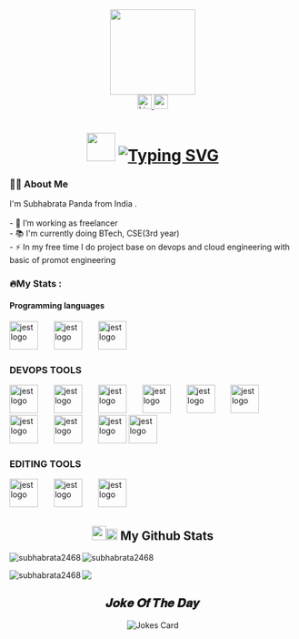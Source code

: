<!--- image of guy with laptop start --->
<div align="center">
    <img height="150" src="https://camo.githubusercontent.com/62da68eb62b1e5f175f7d1f0191dd89a653d7908feb22d37d4a0ab07365d6791/68747470733a2f2f6d656469612e67697068792e636f6d2f6d656469612f4d3967624264396e6244724f5475314d71782f67697068792e676966"  />
  </div>
  <!--- image of guy with laptop stop --->

<!--- links for youtube and linkdin start --->
  <div align="center">
    <a href="https://www.linkedin.com/in/subhabrata-panda-17725923a/">
    <img src="https://img.shields.io/static/v1?message=LinkedIn&logo=linkedin&label=&color=0077B5&logoColor=white&labelColor=&style=for-the-badge" height="25" alt="LinkedIn Logo" />
    </a>
    <a href="https://www.youtube.com/channel/UCl-OHEDomshFRs1il-2z8ew">
    <img src="https://img.shields.io/static/v1?message=Youtube&logo=youtube&label=&color=FF0000&logoColor=white&labelColor=&style=for-the-badge" height="25" alt="youtube logo"  />
  </a>
  </div>
  <!--- links for youtube and linkdin stop --->

<h1 align="center"> <img src="https://github.com/TheDudeThatCode/TheDudeThatCode/blob/master/Assets/Hi.gif" width="50">
<a href="https://git.io/typing-svg"><img src="https://readme-typing-svg.demolab.com?font=Fira+Code&size=35&pause=1000&center=true&vCenter=true&width=435&lines=Hey++I'm+Subhabrata" alt="Typing SVG" /></a>  
</h1>
  <h3 align="left">👩‍💻  About Me</h3>
  <p align="left">I'm Subhabrata Panda from India .<br><br>- 🔭 I’m working as freelancer <br>- 📚 I'm currently doing  BTech, CSE(3rd year)<br>- ⚡ In my free time I do project base on devops and cloud engineering with basic of promot engineering </p>
  
  <!--- details images start --->
  <h3 align="left">🔥My Stats :</h3>
  <div align="center">
  </div>
  <!--- details images stop --->

<!-- programming tools start --->
  <h4 align="left"> Programming languages</h4>
  <div align="left">
      <img src="https://cdn.jsdelivr.net/gh/devicons/devicon/icons/java/java-original.svg" height="50" alt="jest logo" />
      <img width="20" />
      <img src="https://cdn.jsdelivr.net/gh/devicons/devicon/icons/python/python-original-wordmark.svg" height="50" alt="jest logo" />
      <img width="20" />
      <img src="https://cdn.jsdelivr.net/gh/devicons/devicon/icons/c/c-original.svg" height="50" alt="jest logo" />
      <img width="20" />
  </div>
  <!--- programming tools stop --->
  
  <!--- devops tools start --->
  <div align= "left">
    <h3 align = "left"> DEVOPS TOOLS  </h3>
    <div align="left">
    <img src="https://cdn.jsdelivr.net/gh/devicons/devicon/icons/linux/linux-original.svg" height="50" alt="jest logo" />
    <img width="20" />
    <img src="https://cdn.jsdelivr.net/gh/devicons/devicon/icons/git/git-original-wordmark.svg" height="50" alt="jest logo" />
    <img width="20" />
    <img src="https://cdn.jsdelivr.net/gh/devicons/devicon/icons/github/github-original-wordmark.svg" height="50" alt="jest logo" />
    <img width="20" />
    <img src="https://cdn.jsdelivr.net/gh/devicons/devicon/icons/ansible/ansible-original.svg" height="50" alt="jest logo" />
    <img width="20" />
    <img src="https://cdn.jsdelivr.net/gh/devicons/devicon/icons/jenkins/jenkins-original.svg" height="50" alt="jest logo" />
    <img width="20" />
    <img src="https://cdn.jsdelivr.net/gh/devicons/devicon/icons/docker/docker-original-wordmark.svg" height="50" alt="jest logo" />
    <img width="20" />
    <img src="https://cdn.jsdelivr.net/gh/devicons/devicon/icons/kubernetes/kubernetes-plain-wordmark.svg" height="50" alt="jest logo" />
    <img width="20" />
    <img src="https://cdn.jsdelivr.net/gh/devicons/devicon/icons/terraform/terraform-original-wordmark.svg" height="50" alt="jest logo" />
    <img width="20" />
    <img src="https://cdn.jsdelivr.net/gh/devicons/devicon/icons/gradle/gradle-plain.svg" height="50" alt="jest logo" />
    <img src="https://cdn.jsdelivr.net/gh/devicons/devicon/icons/amazonwebservices/amazonwebservices-original.svg" height="50" alt="jest logo" />
    <img width="20" />
  </div>
  <!--- programming tools stop --->
  
  <!--- editing tools start --->
  <div align= "left">
    <h3 align = "left"> EDITING TOOLS  </h3>
  <div align="left">
    <img src="https://cdn.jsdelivr.net/gh/devicons/devicon/icons/aftereffects/aftereffects-original.svg" height="50" alt="jest logo" />
    <img width="20" />
    <img src="https://cdn.jsdelivr.net/gh/devicons/devicon/icons/premierepro/premierepro-original.svg" height="50" alt="jest logo" />
    <img width="20" />
    <img src="https://cdn.jsdelivr.net/gh/devicons/devicon/icons/photoshop/photoshop-plain.svg" height="50" alt="jest logo" />
    <img width="20" />
  </div>
  </div>
  <!--- programming tools stop --->

<h2 align="center"><img src='https://media1.giphy.com/media/du3J3cXyzhj75IOgvA/giphy.gif?cid=ecf05e47x2g034i9pzwtzzsd3xgg2w9nr94t4tflbbgo3008&rid=giphy.gif' width='25' /><img src="https://cdn.icon-icons.com/icons2/632/PNG/128/graph-9_icon-icons.com_58019.png" width="20px"> My Github Stats</h2>
<p><img align="left" src="https://github-readme-stats.vercel.app/api/top-langs?username=subhabrata2468&theme=onedark&show_icons=true&locale=en&layout=compact" alt="subhabrata2468" /></p>

<p><img align="center" src="https://github-readme-stats.vercel.app/api?username=subhabrata2468&theme=react&cache_seconds=30&hide_border=truek" alt="subhabrata2468" /></p>

<p><img align="left" src="https://github-readme-streak-stats.herokuapp.com/?user=subhabrata2468&theme=react&cache_seconds=30&hide_border=true" alt="subhabrata2468" /></p>

<p><img align="center" src="https://github-profile-summary-cards.vercel.app/api/cards/profile-details?username=subhabrata2468&theme=dracula"/></p>

<h2 align="center">𝑱𝒐𝒌𝒆 𝑶𝒇 𝑻𝒉𝒆 𝑫𝒂𝒚</h2>
<p align="center">
<img src="https://readme-jokes.vercel.app/api/?username=riturajgupta21&theme=react" alt="Jokes Card" />
</p>

